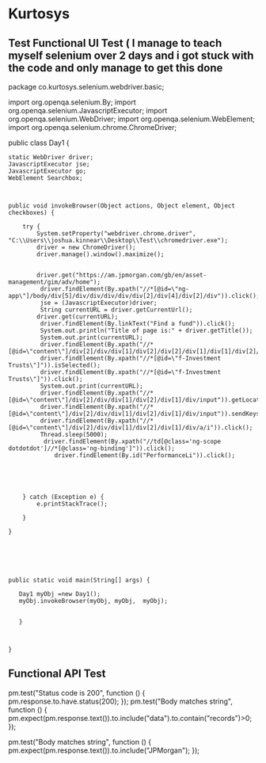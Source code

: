 # Kurtosys
Test
Functional UI Test ( I manage to teach myself selenium over 2 days and i got stuck with the code and only manage to get this done 
---
package co.kurtosys.selenium.webdriver.basic;







import org.openqa.selenium.By;
import org.openqa.selenium.JavascriptExecutor;
import org.openqa.selenium.WebDriver;
import org.openqa.selenium.WebElement;
import org.openqa.selenium.chrome.ChromeDriver;





public class Day1 {

	static WebDriver driver;
	JavascriptExecutor jse;
	JavascriptExecutor go;
	WebElement Searchbox;
	

	
	public void invokeBrowser(Object actions, Object element, Object checkboxes) {
		
		try {
			System.setProperty("webdriver.chrome.driver", "C:\\Users\\joshua.kinnear\\Desktop\\Test\\chromedriver.exe");
			driver = new ChromeDriver();
			driver.manage().window().maximize();
			
			
			driver.get("https://am.jpmorgan.com/gb/en/asset-management/gim/adv/home");
			 driver.findElement(By.xpath("//*[@id=\"ng-app\"]/body/div[5]/div/div/div/div/div[2]/div[4]/div[2]/div")).click();
			 jse = (JavascriptExecutor)driver;
			 String currentURL = driver.getCurrentUrl();
			driver.get(currentURL);
			 driver.findElement(By.linkText("Find a fund")).click();
			 System.out.println("Title of page is:" + driver.getTitle());
			 System.out.print(currentURL);
			 driver.findElement(By.xpath("//*[@id=\"content\"]/div[2]/div/div[1]/div[2]/div[2]/div[1]/div[1]/div[2]/div[3]/div/div/div/ul/li[1]/label")).getLocation();
			 driver.findElement(By.xpath("//*[@id=\"f-Investment Trusts\"]")).isSelected();
			 driver.findElement(By.xpath("//*[@id=\"f-Investment Trusts\"]")).click();
			 System.out.print(currentURL);
			 driver.findElement(By.xpath("//*[@id=\"content\"]/div[2]/div/div[1]/div[2]/div[1]/div/input")).getLocation();
			 driver.findElement(By.xpath("//*[@id=\"content\"]/div[2]/div/div[1]/div[2]/div[1]/div/input")).sendKeys("LU0210527791");
			 driver.findElement(By.xpath("//*[@id=\"content\"]/div[2]/div/div[1]/div[2]/div[1]/div/a/i")).click();
			 Thread.sleep(5000);
			  driver.findElement(By.xpath("//td[@class='ng-scope dotdotdot']//*[@class='ng-binding']")).click();
	             driver.findElement(By.id("PerformanceLi")).click();
			 
			 
			
			 

		} catch (Exception e) {
			e.printStackTrace();
			
		}
		
	}
		
		

		


	public static void main(String[] args) {
		
       Day1 myObj =new Day1();
       myObj.invokeBrowser(myObj, myObj,  myObj);
       
 
       }
       
       
       
	}



Functional API Test
---

pm.test("Status code is 200", function () {
    pm.response.to.have.status(200);
});
pm.test("Body matches string", function () {
    pm.expect(pm.response.text()).to.include("data").to.contain("records")>0;
});

pm.test("Body matches string", function () {
    pm.expect(pm.response.text()).to.include("JPMorgan");
});

